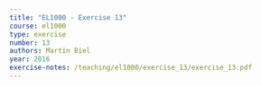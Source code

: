 ```yaml
---
title: "EL1000 - Exercise 13"
course: el1000
type: exercise
number: 13
authors: Martin Biel
year: 2016
exercise-notes: /teaching/el1000/exercise_13/exercise_13.pdf
---
```

